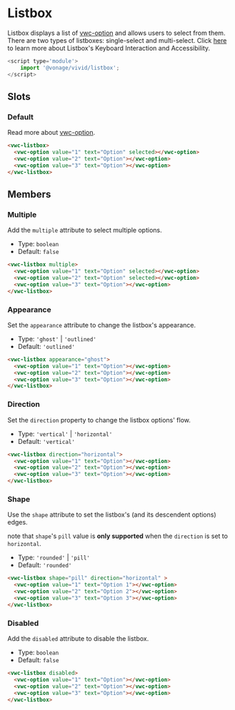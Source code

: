 # Listbox

Listbox displays a list of [vwc-option](../../components/option) and allows users to select from them.
There are two types of listboxes: single-select and multi-select.
Click [here](https://www.w3.org/WAI/ARIA/apg/patterns/listbox) to learn more about Listbox's Keyboard Interaction and Accessibility.

```js
<script type='module'>
    import '@vonage/vivid/listbox';
</script>
```

## Slots

### Default

Read more about [vwc-option](../../components/option).

```html preview
<vwc-listbox>
  <vwc-option value="1" text="Option" selected></vwc-option>
  <vwc-option value="2" text="Option"></vwc-option>
  <vwc-option value="3" text="Option"></vwc-option>
</vwc-listbox>
```

## Members

### Multiple

Add the `multiple` attribute to select multiple options.

- Type: `boolean`
- Default: `false`

```html preview
<vwc-listbox multiple>
  <vwc-option value="1" text="Option" selected></vwc-option>
  <vwc-option value="2" text="Option" selected></vwc-option>
  <vwc-option value="3" text="Option"></vwc-option>
</vwc-listbox>
```

### Appearance

Set the `appearance` attribute to change the listbox's appearance.

- Type: `'ghost'` | `'outlined'`
- Default: `'outlined'`

```html preview
<vwc-listbox appearance="ghost">
  <vwc-option value="1" text="Option"></vwc-option>
  <vwc-option value="2" text="Option"></vwc-option>
  <vwc-option value="3" text="Option"></vwc-option>
</vwc-listbox>
```

### Direction

Set the `direction` property to change the listbox options' flow.

- Type: `'vertical'` | `'horizontal'`
- Default: `'vertical'`

```html preview
<vwc-listbox direction="horizontal">
  <vwc-option value="1" text="Option"></vwc-option>
  <vwc-option value="2" text="Option"></vwc-option>
  <vwc-option value="3" text="Option"></vwc-option>
</vwc-listbox>
```

### Shape

Use the `shape` attribute to set the listbox's (and its descendent options) edges.

note that `shape`'s `pill` value is **only supported** when the `direction` is set to `horizontal`.

- Type: `'rounded'` | `'pill'`
- Default: `'rounded'`

```html preview
<vwc-listbox shape="pill" direction="horizontal" >
  <vwc-option value="1" text="Option 1"></vwc-option>
  <vwc-option value="2" text="Option 2"></vwc-option>
  <vwc-option value="3" text="Option 3"></vwc-option>
</vwc-listbox>
```

### Disabled

Add the `disabled` attribute to disable the listbox.

- Type: `boolean`
- Default: `false`

```html preview
<vwc-listbox disabled>
  <vwc-option value="1" text="Option"></vwc-option>
  <vwc-option value="2" text="Option"></vwc-option>
  <vwc-option value="3" text="Option"></vwc-option>
</vwc-listbox>
```
